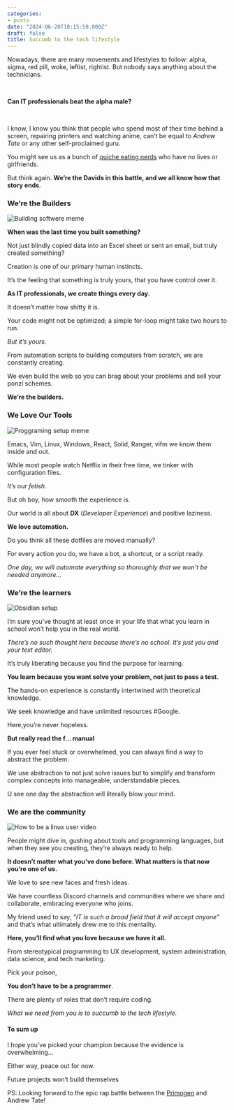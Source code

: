 ```yaml
---
categories:
- posts
date: "2024-06-20T10:15:50.000Z"
draft: false
title: Succumb to the tech lifestyle
---
```


Nowadays, there are many movements and lifestyles to follow: alpha,
sigma, red pill, woke, leftist, rightist. But nobody says anything about
the technicians.

<br>

**Can IT professionals beat the alpha male?**

<br>

I know, I know you think that people who spend most of their time behind
a screen, repairing printers and watching anime, can’t be equal to
*Andrew Tate* or any other self-proclaimed guru.

You might see us as a bunch of [quiche eating
nerds](https://www.youtube.com/watch?v:%20_594mPXoHMI) who have no lives
or girlfriends.

But think again. **We’re the Davids in this battle, and we all know how
that story ends**.

### We’re the Builders

![Building softwere meme](/Notes/unsucesfullbuild.webp)

**When was the last time you built something?**

Not just blindly copied data into an Excel sheet or sent an email, but
truly created something?

Creation is one of our primary human instincts.

It’s the feeling that something is truly yours, that you have control
over it.

**As IT professionals, we create things every day.**

It doesn’t matter how shitty it is.

Your code might not be optimized; a simple for-loop might take two hours
to run.

*But it’s yours.*

From automation scripts to building computers from scratch, we are
constantly creating.

We even build the web so you can brag about your problems and sell your
ponzi schemes.

**We’re the builders.**

### We Love Our Tools

![Proggraming setup meme](/Notes/setupjoke.png)

Emacs, Vim, Linux, Windows, React, Solid, Ranger, vifm we know them
inside and out.

While most people watch Netflix in their free time, we tinker with
configuration files.

*It’s our fetish.*

But oh boy, how smooth the experience is.

Our world is all about **DX** (*Developer Experience*) and positive
laziness.

**We love automation.**

Do you think all these dotfiles are moved manually?

For every action you do, we have a bot, a shortcut, or a script ready.

*One day, we will automate everything so thoroughly that we won’t be
needed anymore…*

### We’re the learners

![Obsidian setup](/Notes/obsidian_setup.jpeg)

I’m sure you’ve thought at least once in your life that what you learn
in school won’t help you in the real world.

*There’s no such thought here because there’s no school. It’s just you
and your text editor.*

It’s truly liberating because you find the purpose for learning.

**You learn because you want solve your problem, not just to pass a
test.**

The hands-on experience is constantly intertwined with theoretical
knowledge.

We seek knowledge and have unlimited resources #Google.

Here,you’re never hopeless.

**But really read the f… manual**

If you ever feel stuck or overwhelmed, you can always find a way to
abstract the problem.

We use abstraction to not just solve issues but to simplify and
transform complex concepts into manageable, understandable pieces.

U see one day the abstraction will literally blow your mind.

### We are the community

![How to be a linux user video](/Notes/how_to_fit.jpg)

People might dive in, gushing about tools and programming languages, but
when they see you creating, they’re always ready to help.

**It doesn’t matter what you’ve done before. What matters is that now
you’re one of us.**

We love to see new faces and fresh ideas.

We have countless Discord channels and communities where we share and
collaborate, embracing everyone who joins.

My friend used to say, *“IT is such a broad field that it will accept
anyone”* and that’s what ultimately drew me to this mentality.

**Here, you’ll find what you love because we have it all.**

From stereotypical programming to UX development, system administration,
data science, and tech marketing.

Pick your poison,

**You don’t have to be a programmer**.

There are plenty of roles that don’t require coding.

*What we need from you is to succumb to the tech lifestyle.*

#### To sum up

I hope you’ve picked your champion because the evidence is overwhelming…

Either way, peace out for now.

Future projects won’t build themselves

PS: Looking forward to the epic rap battle between the
[Primogen](https://www.youtube.com/@ThePrimeTimeagen/featured) and
Andrew Tate!
